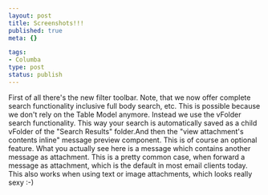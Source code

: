 ```yaml
--- 
layout: post
title: Screenshots!!!
published: true
meta: {}

tags: 
- Columba
type: post
status: publish
---
```

<!--exhibit:preview_at_top=0-->First of all there's the new filter toolbar. Note, that we now offer complete search functionality inclusive full body search, etc. This is possible because we don't rely on the Table Model anymore. Instead we use the vFolder search functionality. This way your search is automatically saved as a child vFolder of the "Search Results" folder.And then the "view attachment's contents inline" message preview component. This is of course an optional feature. What you actually see here is a message which contains another message as attachment. This is a pretty common case, when forward a message as attachment, which is the default in most email clients today. This also works when using text or image attachments, which looks really sexy :-)
